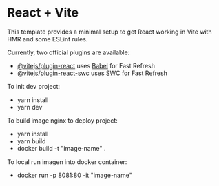 # React + Vite

This template provides a minimal setup to get React working in Vite with HMR and some ESLint rules.

Currently, two official plugins are available:

- [@vitejs/plugin-react](https://github.com/vitejs/vite-plugin-react/blob/main/packages/plugin-react/README.md) uses [Babel](https://babeljs.io/) for Fast Refresh
- [@vitejs/plugin-react-swc](https://github.com/vitejs/vite-plugin-react-swc) uses [SWC](https://swc.rs/) for Fast Refresh


To init dev project:

- yarn install
- yarn dev

To build image nginx to deploy project:

- yarn install
- yarn build
- docker build -t "image-name" .

To local run imagen into docker container:

- docker run -p 8081:80 -it "image-name"
